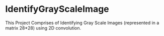 # IdentifyGrayScaleImage

This Project Comprises of Identifying Gray Scale Images (represented in a matrix 28*28) using 2D convolution.
